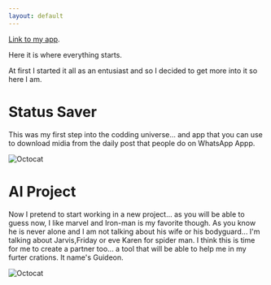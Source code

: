```yaml
---
layout: default
---
```


[Link to my app](https://play.google.com/store/apps/details?id=dev.kael.whatsappstatussaver).

Here it is where everything starts.

At first I started it all as an entusiast and so I decided to get more into it so here I am.

# Status Saver

This was my first step into the codding universe... and app that you can use to download midia from 
the daily post that people do on WhatsApp Appp.


![Octocat](https://github.githubassets.com/images/icons/emoji/octocat.png)


# AI Project

Now I pretend to start working in a new project... as you will be able to guess now, I like marvel and Iron-man is my favorite though. As you know he is never alone and I am not talking about his wife or his bodyguard... I'm talking about Jarvis,Friday or eve Karen for spider man. I think this is time for me to create a partner too... a tool that will be able to help me in my furter crations. It name's Guideon.

![Octocat](https://icdleurope.org/app/uploads/2020/10/IoT-Icon.png)
